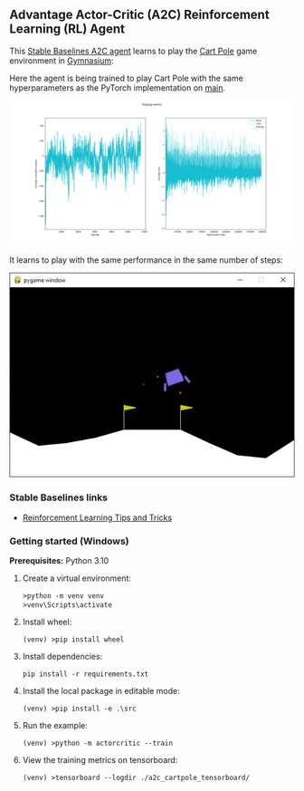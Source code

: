 ## Advantage Actor-Critic (A2C) Reinforcement Learning (RL) Agent

This [Stable Baselines A2C agent](https://stable-baselines3.readthedocs.io/en/master/modules/a2c.html) learns to play the [Cart Pole](https://gymnasium.farama.org/environments/classic_control/cart_pole/) game environment in [Gymnasium](https://gymnasium.farama.org/content/basic_usage/):

Here the agent is being trained to play Cart Pole with the same hyperparameters as the PyTorch implementation on [main](https://github.com/alpine-chamois/actor-critic/tree/main).

![Training metrics](images/training-metrics.png)

It learns to play with the same performance in the same number of steps:

![Evaluations](images/evaluation.png)

### Stable Baselines links
* [Reinforcement Learning Tips and Tricks](https://stable-baselines3.readthedocs.io/en/master/guide/rl_tips.html)

### Getting started (Windows)

__Prerequisites:__ Python 3.10 

1. Create a virtual environment:
    ```
    >python -m venv venv
    >venv\Scripts\activate
    ```
1. Install wheel:
    ```
    (venv) >pip install wheel
    ```
1. Install dependencies:
    ```
    pip install -r requirements.txt
    ```
1. Install the local package in editable mode:
    ```
    (venv) >pip install -e .\src
    ```
1. Run the example:
    ```
    (venv) >python -m actorcritic --train
    ```
1. View the training metrics on tensorboard:
   ```
   (venv) >tensorboard --logdir ./a2c_cartpole_tensorboard/
   ```
